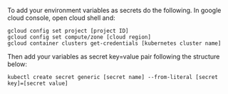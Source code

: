 
To add your environment variables as secrets do the following.
In google cloud console, open cloud shell and:
~~~
gcloud config set project [project ID]
gcloud config set compute/zone [cloud region]
gcloud container clusters get-credentials [kubernetes cluster name]
~~~
Then add your variables as secret key=value pair following the structure below:
~~~
kubectl create secret generic [secret name] --from-literal [secret key]=[secret value]
~~~